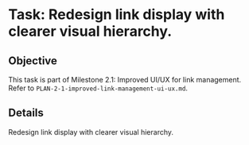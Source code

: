 # Task: Redesign link display with clearer visual hierarchy.

## Objective
This task is part of Milestone 2.1: Improved UI/UX for link management. Refer to `PLAN-2-1-improved-link-management-ui-ux.md`.

## Details
Redesign link display with clearer visual hierarchy.
